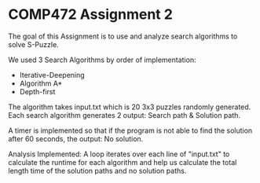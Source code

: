 # COMP472 Assignment 2

The goal of this Assignment is to use and analyze search algorithms to solve S-Puzzle.

We used 3 Search Algorithms by order of implementation:

- Iterative-Deepening
- Algorithm A*
- Depth-first

The algorithm takes input.txt which is 20 3x3 puzzles randomly generated.
Each search algorithm generates 2 output: Search path & Solution path.

A timer is implemented so that if the program is not able to find the solution after 60 seconds, the output: No solution.

Analysis Implemented: A loop iterates over each line of "input.txt" to calculate the runtime for each algorithm and help us calculate the total length time 
of the solution paths and no solution paths.
